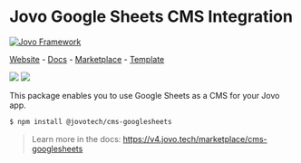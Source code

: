 # Jovo Google Sheets CMS Integration

[![Jovo Framework](https://v4.jovo.tech/img/github-header.png)](https://v4.jovo.tech)

<p>
<a href="https://v4.jovo.tech" target="_blank">Website</a> -  <a href="https://v4.jovo.tech/docs" target="_blank">Docs</a> - <a href="https://v4.jovo.tech/marketplace" target="_blank">Marketplace</a> - <a href="https://github.com/jovotech/jovo-v4-template" target="_blank">Template</a>   
</p>

<p>
<a href="https://www.npmjs.com/package/@jovotech/cms-googlesheets" target="_blank"><img src="https://badge.fury.io/js/@jovotech%2Fcms-googlesheets.svg"></a>      
<a href="https://opencollective.com/jovo-framework" target="_blank"><img src="https://opencollective.com/jovo-framework/tiers/badge.svg"></a>
</p>

This package enables you to use Google Sheets as a CMS for your Jovo app.

```bash
$ npm install @jovotech/cms-googlesheets
```

> Learn more in the docs: https://v4.jovo.tech/marketplace/cms-googlesheets
